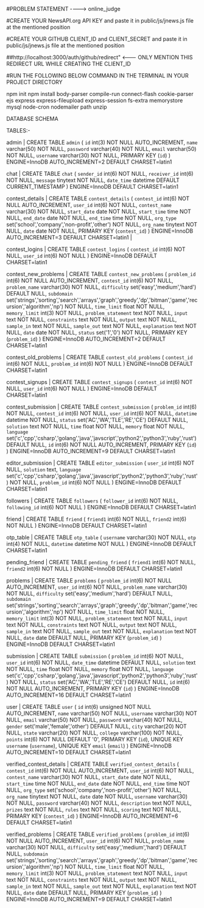 #PROBLEM STATEMENT ----> online_judge


#CREATE YOUR NewsAPI.org API KEY and paste it in public/js/jnews.js file at the mentioned position

#CREATE YOUR GITHUB CLIENT_ID and CLIENT_SECRET and paste it in public/js/jnews.js file at the mentioned position

##http://localhost:3000/auth/github/redirect"  <--- ONLY MENTION THIS REDIRECT URL WHILE CREATING THE CLIENT_ID


#RUN THE FOLLOWING BELOW COMMAND IN THE TERMINAL IN YOUR PROJECT DIRECTORY

npm init
npm install body-parser compile-run connect-flash cookie-parser ejs express express-fileupload express-session fs-extra memorystore mysql node-cron nodemailer path unzip




DATABASE SCHEMA

TABLES:-

admin | CREATE TABLE `admin` (
  `id` int(3) NOT NULL AUTO_INCREMENT,
  `name` varchar(50) NOT NULL,
  `password` varchar(40) NOT NULL,
  `email` varchar(50) NOT NULL,
  `username` varchar(30) NOT NULL,
  PRIMARY KEY (`id`)
) ENGINE=InnoDB AUTO_INCREMENT=2 DEFAULT CHARSET=latin1

 chat  | CREATE TABLE `chat` (
  `sender_id` int(6) NOT NULL,
  `receiver_id` int(6) NOT NULL,
  `message` tinytext NOT NULL,
  `date_time` datetime DEFAULT CURRENT_TIMESTAMP
) ENGINE=InnoDB DEFAULT CHARSET=latin1 


 contest_details | CREATE TABLE `contest_details` (
  `contest_id` int(6) NOT NULL AUTO_INCREMENT,
  `user_id` int(6) NOT NULL,
  `contest_name` varchar(30) NOT NULL,
  `start_date` date NOT NULL,
  `start_time` time NOT NULL,
  `end_date` date NOT NULL,
  `end_time` time NOT NULL,
  `org_type` set('school','company','non-profit','other') NOT NULL,
  `org_name` tinytext NOT NULL,
  `date` date NOT NULL,
  PRIMARY KEY (`contest_id`)
) ENGINE=InnoDB AUTO_INCREMENT=3 DEFAULT CHARSET=latin1 |

 contest_logins | CREATE TABLE `contest_logins` (
  `contest_id` int(6) NOT NULL,
  `user_id` int(6) NOT NULL
) ENGINE=InnoDB DEFAULT CHARSET=latin1 

contest_new_problems | CREATE TABLE `contest_new_problems` (
  `problem_id` int(6) NOT NULL AUTO_INCREMENT,
  `contest_id` int(6) NOT NULL,
  `problem_name` varchar(30) NOT NULL,
  `difficulty` set('easy','medium','hard') DEFAULT NULL,
  `subdomain` set('strings','sorting','search','arrays','graph','greedy','dp','bitman','game','recursion','algorithm','np') NOT NULL,
  `time_limit` float NOT NULL,
  `memory_limit` int(3) NOT NULL,
  `problem_statement` text NOT NULL,
  `input` text NOT NULL,
  `constraints` text NOT NULL,
  `output` text NOT NULL,
  `sample_in` text NOT NULL,
  `sample_out` text NOT NULL,
  `explanation` text NOT NULL,
  `date` date NOT NULL,
  `status` set('1','0') NOT NULL,
  PRIMARY KEY (`problem_id`)
) ENGINE=InnoDB AUTO_INCREMENT=2 DEFAULT CHARSET=latin1

contest_old_problems | CREATE TABLE `contest_old_problems` (
  `contest_id` int(6) NOT NULL,
  `problem_id` int(6) NOT NULL
) ENGINE=InnoDB DEFAULT CHARSET=latin1 


contest_signups | CREATE TABLE `contest_signups` (
  `contest_id` int(6) NOT NULL,
  `user_id` int(6) NOT NULL
) ENGINE=InnoDB DEFAULT CHARSET=latin1


contest_submission | CREATE TABLE `contest_submission` (
  `problem_id` int(6) NOT NULL,
  `contest_id` int(6) NOT NULL,
  `user_id` int(6) NOT NULL,
  `datetime` datetime NOT NULL,
  `status` set('AC','WA','TLE','RE','CE') DEFAULT NULL,
  `solution` text NOT NULL,
  `time` float NOT NULL,
  `memory` float NOT NULL,
  `language` set('c','cpp','csharp','golang','java','javscript','python2','python3','ruby','rust') DEFAULT NULL,
  `id` int(6) NOT NULL AUTO_INCREMENT,
  PRIMARY KEY (`id`)
) ENGINE=InnoDB AUTO_INCREMENT=9 DEFAULT CHARSET=latin1


editor_submission | CREATE TABLE `editor_submission` (
  `user_id` int(6) NOT NULL,
  `solution` text,
  `language` set('c','cpp','csharp','golang','java','javascript','python2','python3','ruby','rust') NOT NULL,
  `problem_id` int(6) NOT NULL
) ENGINE=InnoDB DEFAULT CHARSET=latin1 


followers | CREATE TABLE `followers` (
  `follower_id` int(6) NOT NULL,
  `following_id` int(6) NOT NULL
) ENGINE=InnoDB DEFAULT CHARSET=latin1


friend | CREATE TABLE `friend` (
  `friend1` int(6) NOT NULL,
  `friend2` int(6) NOT NULL
) ENGINE=InnoDB DEFAULT CHARSET=latin1 


 otp_table | CREATE TABLE `otp_table` (
  `username` varchar(30) NOT NULL,
  `otp` int(4) NOT NULL,
  `datetime` datetime NOT NULL
) ENGINE=InnoDB DEFAULT CHARSET=latin1


pending_friend | CREATE TABLE `pending_friend` (
  `friend1` int(6) NOT NULL,
  `friend2` int(6) NOT NULL
) ENGINE=InnoDB DEFAULT CHARSET=latin1


 problems | CREATE TABLE `problems` (
  `problem_id` int(6) NOT NULL AUTO_INCREMENT,
  `user_id` int(6) NOT NULL,
  `problem_name` varchar(30) NOT NULL,
  `difficulty` set('easy','medium','hard') DEFAULT NULL,
  `subdomain` set('strings','sorting','search','arrays','graph','greedy','dp','bitman','game','recursion','algorithm','np') NOT NULL,
  `time_limit` float NOT NULL,
  `memory_limit` int(3) NOT NULL,
  `problem_statement` text NOT NULL,
  `input` text NOT NULL,
  `constraints` text NOT NULL,
  `output` text NOT NULL,
  `sample_in` text NOT NULL,
  `sample_out` text NOT NULL,
  `explanation` text NOT NULL,
  `date` date DEFAULT NULL,
  PRIMARY KEY (`problem_id`)
) ENGINE=InnoDB DEFAULT CHARSET=latin1


submission | CREATE TABLE `submission` (
  `problem_id` int(6) NOT NULL,
  `user_id` int(6) NOT NULL,
  `date_time` datetime DEFAULT NULL,
  `solution` text NOT NULL,
  `time` float NOT NULL,
  `memory` float NOT NULL,
  `language` set('c','cpp','csharp','golang','java','javascript','python2','python3','ruby','rust') NOT NULL,
  `status` set('AC','WA','TLE','RE','CE') DEFAULT NULL,
  `id` int(6) NOT NULL AUTO_INCREMENT,
  PRIMARY KEY (`id`)
) ENGINE=InnoDB AUTO_INCREMENT=16 DEFAULT CHARSET=latin1 


user  | CREATE TABLE `user` (
  `id` int(6) unsigned NOT NULL AUTO_INCREMENT,
  `name` varchar(50) NOT NULL,
  `username` varchar(30) NOT NULL,
  `email` varchar(50) NOT NULL,
  `password` varchar(40) NOT NULL,
  `gender` set('male','female','other') DEFAULT NULL,
  `city` varchar(20) NOT NULL,
  `state` varchar(20) NOT NULL,
  `college` varchar(100) NOT NULL,
  `points` int(6) NOT NULL DEFAULT '0',
  PRIMARY KEY (`id`),
  UNIQUE KEY `username` (`username`),
  UNIQUE KEY `email` (`email`)
) ENGINE=InnoDB AUTO_INCREMENT=10 DEFAULT CHARSET=latin1 


verified_contest_details | CREATE TABLE `verified_contest_details` (
  `contest_id` int(6) NOT NULL AUTO_INCREMENT,
  `user_id` int(6) NOT NULL,
  `contest_name` varchar(30) NOT NULL,
  `start_date` date NOT NULL,
  `start_time` time NOT NULL,
  `end_date` date NOT NULL,
  `end_time` time NOT NULL,
  `org_type` set('school','company','non-profit','other') NOT NULL,
  `org_name` tinytext NOT NULL,
  `date` date NOT NULL,
  `username` varchar(30) NOT NULL,
  `password` varchar(40) NOT NULL,
  `description` text NOT NULL,
  `prizes` text NOT NULL,
  `rules` text NOT NULL,
  `scoring` text NOT NULL,
  PRIMARY KEY (`contest_id`)
) ENGINE=InnoDB AUTO_INCREMENT=6 DEFAULT CHARSET=latin1 


verified_problems | CREATE TABLE `verified_problems` (
  `problem_id` int(6) NOT NULL AUTO_INCREMENT,
  `user_id` int(6) NOT NULL,
  `problem_name` varchar(30) NOT NULL,
  `difficulty` set('easy','medium','hard') DEFAULT NULL,
  `subdomain` set('strings','sorting','search','arrays','graph','greedy','dp','bitman','game','recursion','algorithm','np') NOT NULL,
  `time_limit` float NOT NULL,
  `memory_limit` int(3) NOT NULL,
  `problem_statement` text NOT NULL,
  `input` text NOT NULL,
  `constraints` text NOT NULL,
  `output` text NOT NULL,
  `sample_in` text NOT NULL,
  `sample_out` text NOT NULL,
  `explanation` text NOT NULL,
  `date` date DEFAULT NULL,
  PRIMARY KEY (`problem_id`)
) ENGINE=InnoDB AUTO_INCREMENT=9 DEFAULT CHARSET=latin1
